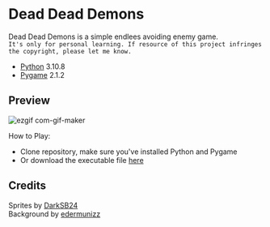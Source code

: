 # Dead Dead Demons
Dead Dead Demons is a simple endlees avoiding enemy game. <br>
`It's only for personal learning. If resource of this project infringes the copyright, please let me know.`

- [Python](https://www.python.org) 3.10.8
- [Pygame](https://www.pygame.org) 2.1.2

## Preview
![ezgif com-gif-maker](https://user-images.githubusercontent.com/113001409/199907507-68ee0524-22d5-48f6-aa9d-f73fbc537efb.gif)

How to Play:
- Clone repository, make sure you've installed Python and Pygame
- Or download the executable file [here](https://drive.google.com/file/d/1P5todMCmUccGVoszp-kGbvxW34UIWfyT/view?usp=share_link)

## Credits
Sprites by [DarkSB24](https://www.spriters-resource.com/custom_edited/mariocustoms/sheet/17687/) <br>
Background by [edermunizz](https://edermunizz.itch.io/free-pixel-art-forest)
